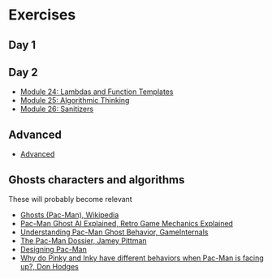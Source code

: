 # Exercises

## Day 1


## Day 2

* [Module 24: Lambdas and Function Templates](24/README.md)
* [Module 25: Algorithmic Thinking](25/README.md)
* [Module 26: Sanitizers](26/README.md)

## Advanced

* [Advanced](advanced/README.md)

## Ghosts characters and algorithms

These will probably become relevant
* [Ghosts (Pac-Man), Wikipedia](https://en.wikipedia.org/wiki/Ghosts_(Pac-Man))
* [Pac-Man Ghost AI Explained, Retro Game Mechanics Explained](https://youtu.be/ataGotQ7ir8)
* [Understanding Pac-Man Ghost Behavior, GameInternals](https://gameinternals.com/understanding-pac-man-ghost-behavior)
* [The Pac-Man Dossier, Jamey Pittman](https://www.gamasutra.com/view/feature/3938/the_pacman_dossier.php?print=1)
* [Designing Pac-Man](https://www.slideshare.net/grimlockt/pac-man-6561257)
* [Why do Pinky and Inky have different behaviors when Pac-Man is facing up?, Don Hodges](http://donhodges.com/pacman_pinky_explanation.htm)
